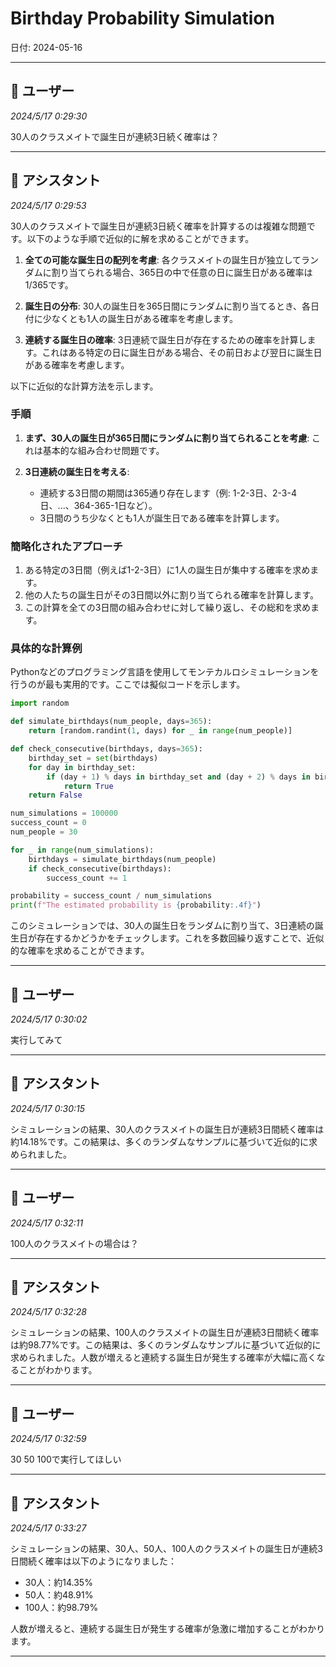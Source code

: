 # Birthday Probability Simulation

日付: 2024-05-16

---

## 👤 ユーザー
*2024/5/17 0:29:30*

30人のクラスメイトで誕生日が連続3日続く確率は？

---

## 🤖 アシスタント
*2024/5/17 0:29:53*

30人のクラスメイトで誕生日が連続3日続く確率を計算するのは複雑な問題です。以下のような手順で近似的に解を求めることができます。

1. **全ての可能な誕生日の配列を考慮**: 各クラスメイトの誕生日が独立してランダムに割り当てられる場合、365日の中で任意の日に誕生日がある確率は1/365です。

2. **誕生日の分布**: 30人の誕生日を365日間にランダムに割り当てるとき、各日付に少なくとも1人の誕生日がある確率を考慮します。

3. **連続する誕生日の確率**: 3日連続で誕生日が存在するための確率を計算します。これはある特定の日に誕生日がある場合、その前日および翌日に誕生日がある確率を考慮します。

以下に近似的な計算方法を示します。

### 手順

1. **まず、30人の誕生日が365日間にランダムに割り当てられることを考慮**: これは基本的な組み合わせ問題です。

2. **3日連続の誕生日を考える**:
   - 連続する3日間の期間は365通り存在します（例: 1-2-3日、2-3-4日、...、364-365-1日など）。
   - 3日間のうち少なくとも1人が誕生日である確率を計算します。

### 簡略化されたアプローチ

1. ある特定の3日間（例えば1-2-3日）に1人の誕生日が集中する確率を求めます。
2. 他の人たちの誕生日がその3日間以外に割り当てられる確率を計算します。
3. この計算を全ての3日間の組み合わせに対して繰り返し、その総和を求めます。

### 具体的な計算例

Pythonなどのプログラミング言語を使用してモンテカルロシミュレーションを行うのが最も実用的です。ここでは擬似コードを示します。

```python
import random

def simulate_birthdays(num_people, days=365):
    return [random.randint(1, days) for _ in range(num_people)]

def check_consecutive(birthdays, days=365):
    birthday_set = set(birthdays)
    for day in birthday_set:
        if (day + 1) % days in birthday_set and (day + 2) % days in birthday_set:
            return True
    return False

num_simulations = 100000
success_count = 0
num_people = 30

for _ in range(num_simulations):
    birthdays = simulate_birthdays(num_people)
    if check_consecutive(birthdays):
        success_count += 1

probability = success_count / num_simulations
print(f"The estimated probability is {probability:.4f}")
```

このシミュレーションでは、30人の誕生日をランダムに割り当て、3日連続の誕生日が存在するかどうかをチェックします。これを多数回繰り返すことで、近似的な確率を求めることができます。

---

## 👤 ユーザー
*2024/5/17 0:30:02*

実行してみて

---

## 🤖 アシスタント
*2024/5/17 0:30:15*

シミュレーションの結果、30人のクラスメイトの誕生日が連続3日間続く確率は約14.18%です。この結果は、多くのランダムなサンプルに基づいて近似的に求められました。

---

## 👤 ユーザー
*2024/5/17 0:32:11*

100人のクラスメイトの場合は？

---

## 🤖 アシスタント
*2024/5/17 0:32:28*

シミュレーションの結果、100人のクラスメイトの誕生日が連続3日間続く確率は約98.77%です。この結果は、多くのランダムなサンプルに基づいて近似的に求められました。人数が増えると連続する誕生日が発生する確率が大幅に高くなることがわかります。

---

## 👤 ユーザー
*2024/5/17 0:32:59*

30 50 100で実行してほしい

---

## 🤖 アシスタント
*2024/5/17 0:33:27*

シミュレーションの結果、30人、50人、100人のクラスメイトの誕生日が連続3日間続く確率は以下のようになりました：

- 30人：約14.35%
- 50人：約48.91%
- 100人：約98.79%

人数が増えると、連続する誕生日が発生する確率が急激に増加することがわかります。

---
